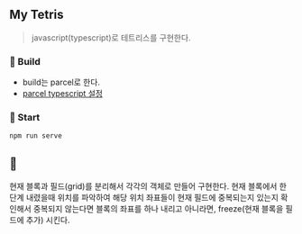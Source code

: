 ## My Tetris

> javascript(typescript)로 테트리스를 구현한다.

### 🏢 Build
- build는 parcel로 한다.
- [parcel typescript 설정](https://parceljs.org/languages/typescript/)

### 🚦 Start
``` shell
npm run serve
```



## 🤔
현재 블록과 필드(grid)를 분리해서 각각의 객체로 만들어 구현한다.
현재 블록에서 한 단계 내렸을때 위치를 파악하여 해당 위치 좌표들이 현재 필드에 중복되는지 있는지 확인해서 중복되지 않는다면 블록의 좌표를 하나 내리고 아니라면, freeze(현재 블록을 필드에 추가) 시킨다.


